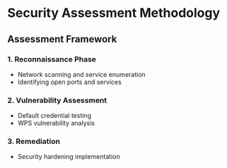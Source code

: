 # Security Assessment Methodology

## Assessment Framework

### 1. Reconnaissance Phase
- Network scanning and service enumeration
- Identifying open ports and services

### 2. Vulnerability Assessment
- Default credential testing
- WPS vulnerability analysis

### 3. Remediation
- Security hardening implementation
